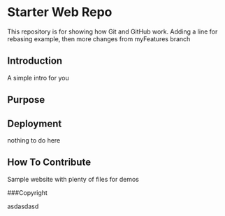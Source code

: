 # Starter Web Repo

This repository is for showing how Git and GitHub work.
Adding a line for rebasing example, then
more changes from myFeatures branch

## Introduction

A simple intro for you

## Purpose

## Deployment

nothing to do here

## How To Contribute

Sample website with plenty of files for demos

###Copyright

asdasdasd